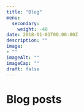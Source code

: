 ```yaml
---
title: "Blog"
menu: 
  secondary:
    weight: -40
date: 2018-01-01T00:00:00Z
description: ""
image: 
- ""
imageAlt: ""
imageCap: ""
draft: false
---
```


# Blog posts
